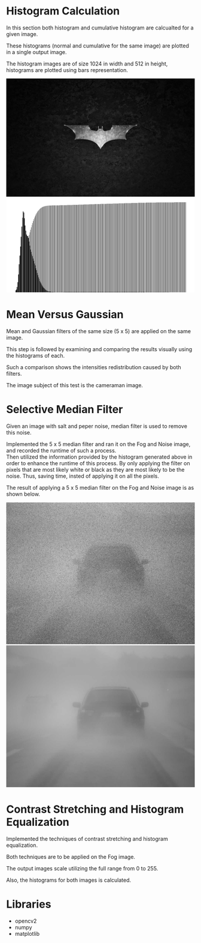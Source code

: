 # Histogram Calculation

In this section both histogram and cumulative histogram are calcualted for a given image. 

These histograms (normal and cumulative for the same image) are plotted in a single output image. 

The histogram images are of size 1024 in width and 512 in height, histograms are plotted using bars representation.

![alt text](https://github.com/abadrawy/HistogramsAndFilters/blob/master/images/bat.png)![alt text](https://github.com/abadrawy/HistogramsAndFilters/blob/master/histograms/batHis.png)



# Mean Versus Gaussian
Mean and Gaussian filters of the same size (5 x 5) are applied on the same image.

This step is followed by examining and comparing the results visually using the histograms of each.

Such a comparison shows the intensities redistribution caused by both filters.

The image subject of this test is the cameraman image.

# Selective Median Filter

Given an image with salt and peper noise, median filter is used to remove this noise.

Implemented the 5 x 5 median filter and ran it on the Fog and Noise image, and recorded the runtime of such a process.  
Then utilized the information provided by the histogram generated above in order to enhance the runtime of this process.
By only applying the filter on pixels that are most likely white or black as they are most likely to be the noise.
Thus, saving time, insted of applying it on all the pixels.

The result of applying a 5 x 5 median filter on the Fog and Noise image is as shown below. 

![alt text](https://github.com/abadrawy/HistogramsAndFilters/blob/master/images/fognoise.png)![alt text](https://github.com/abadrawy/HistogramsAndFilters/blob/master/images/fog.png)





# Contrast Stretching and Histogram Equalization
Implemented the techniques of contrast stretching and histogram equalization.

Both techniques are to be applied on the Fog image.

The output images scale utilizing the full range from 0 to 255.

Also, the histograms for both images is calculated.

# Libraries
* opencv2
* numpy
* matplotlib
